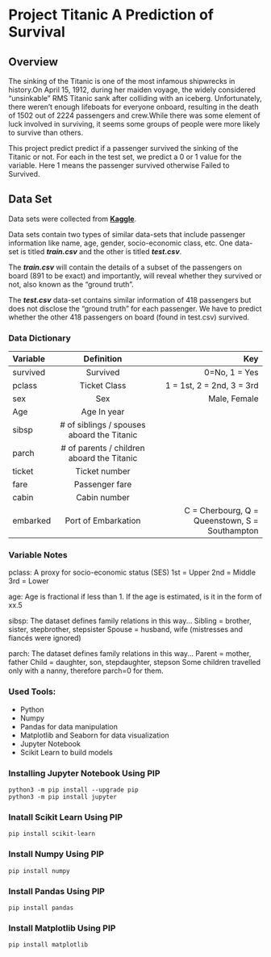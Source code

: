 # Project Titanic A Prediction of Survival

## Overview
The sinking of the Titanic is one of the most infamous shipwrecks in history.On April 15, 1912, during her maiden 
voyage, the widely considered “unsinkable” RMS Titanic sank after colliding with an iceberg. 
Unfortunately, there weren’t enough lifeboats for everyone onboard, resulting in the death of 1502 out of 2224 
passengers and crew.While there was some element of luck involved in surviving, it seems some groups of people were 
more likely to survive than others.

This project predict predict if a passenger survived the sinking of the Titanic or not. For each in the test set, 
we predict a 0 or 1 value for the variable. Here 1 means the passenger survived otherwise Failed to Survived.

## Data Set
Data sets were collected from [**Kaggle**](https://www.kaggle.com/c/titanic/data). 

Data sets contain two types of  similar data-sets that include passenger information like name, age, gender, 
socio-economic class, etc. One data-set is titled  ***train.csv*** and the other is titled ***test.csv***.

The ***train.csv*** will contain the details of a subset of the passengers on board (891 to be exact) and importantly, 
will reveal whether they survived or not, also known as the “ground truth”.

The ***test.csv*** data-set contains similar information of 418 passengers but does not disclose the “ground truth” 
for each passenger. We have to predict whether the other 418 passengers on board (found in test.csv) survived.

### Data Dictionary
| Variable | Definition | Key |
| :---         |     :---:      |          ---: |
| survived   | Survived     | 0=No, 1 = Yes    |
| pclass     | Ticket Class       | 1 = 1st, 2 = 2nd, 3 = 3rd  |
| sex     | Sex       | Male, Female      |
| Age     | Age In year       |       |
| sibsp     | # of siblings / spouses aboard the Titanic       |     |
| parch    | # of parents / children aboard the Titanic    |      |
| ticket     | Ticket number       |       |
| fare     | Passenger fare       |       |
| cabin     | Cabin number       |       |
| embarked     | Port of Embarkation       |   C = Cherbourg, Q = Queenstown, S = Southampton    |

### Variable Notes
pclass: A proxy for socio-economic status (SES)
1st = Upper
2nd = Middle
3rd = Lower

age: Age is fractional if less than 1. If the age is estimated, is it in the form of xx.5

sibsp: The dataset defines family relations in this way...
Sibling = brother, sister, stepbrother, stepsister
Spouse = husband, wife (mistresses and fiancés were ignored)

parch: The dataset defines family relations in this way...
Parent = mother, father
Child = daughter, son, stepdaughter, stepson
Some children travelled only with a nanny, therefore parch=0 for them.

### Used Tools:
* Python 
* Numpy
* Pandas for data manipulation
* Matplotlib and Seaborn for data visualization
* Jupyter Notebook
* Scikit Learn to build models

### Installing Jupyter Notebook Using PIP
~~~~
python3 -m pip install --upgrade pip
python3 -m pip install jupyter
~~~~
### Inatall Scikit Learn Using PIP
~~~~
pip install scikit-learn
~~~~
### Install Numpy Using PIP
~~~~
pip install numpy
~~~~
### Install Pandas Using PIP
~~~~
pip install pandas
~~~~
### Install Matplotlib Using PIP
~~~~
pip install matplotlib
~~~~